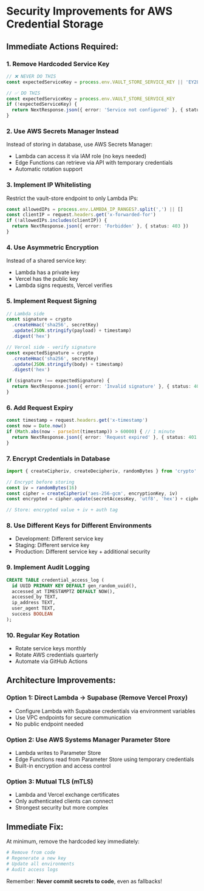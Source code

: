 # Security Improvements for AWS Credential Storage

## Immediate Actions Required:

### 1. Remove Hardcoded Service Key
```typescript
// ❌ NEVER DO THIS
const expectedServiceKey = process.env.VAULT_STORE_SERVICE_KEY || 'EY2LySQVi9ZOHzvKmkkMCR6sGCdc25G3KIO0oVzBbYM'

// ✅ DO THIS
const expectedServiceKey = process.env.VAULT_STORE_SERVICE_KEY
if (!expectedServiceKey) {
  return NextResponse.json({ error: 'Service not configured' }, { status: 503 })
}
```

### 2. Use AWS Secrets Manager Instead
Instead of storing in database, use AWS Secrets Manager:
- Lambda can access it via IAM role (no keys needed)
- Edge Functions can retrieve via API with temporary credentials
- Automatic rotation support

### 3. Implement IP Whitelisting
Restrict the vault-store endpoint to only Lambda IPs:
```typescript
const allowedIPs = process.env.LAMBDA_IP_RANGES?.split(',') || []
const clientIP = request.headers.get('x-forwarded-for')
if (!allowedIPs.includes(clientIP)) {
  return NextResponse.json({ error: 'Forbidden' }, { status: 403 })
}
```

### 4. Use Asymmetric Encryption
Instead of a shared service key:
- Lambda has a private key
- Vercel has the public key
- Lambda signs requests, Vercel verifies

### 5. Implement Request Signing
```typescript
// Lambda side
const signature = crypto
  .createHmac('sha256', secretKey)
  .update(JSON.stringify(payload) + timestamp)
  .digest('hex')

// Vercel side - verify signature
const expectedSignature = crypto
  .createHmac('sha256', secretKey)
  .update(JSON.stringify(body) + timestamp)
  .digest('hex')

if (signature !== expectedSignature) {
  return NextResponse.json({ error: 'Invalid signature' }, { status: 401 })
}
```

### 6. Add Request Expiry
```typescript
const timestamp = request.headers.get('x-timestamp')
const now = Date.now()
if (Math.abs(now - parseInt(timestamp)) > 60000) { // 1 minute
  return NextResponse.json({ error: 'Request expired' }, { status: 401 })
}
```

### 7. Encrypt Credentials in Database
```typescript
import { createCipheriv, createDecipheriv, randomBytes } from 'crypto'

// Encrypt before storing
const iv = randomBytes(16)
const cipher = createCipheriv('aes-256-gcm', encryptionKey, iv)
const encrypted = cipher.update(secretAccessKey, 'utf8', 'hex') + cipher.final('hex')

// Store: encrypted value + iv + auth tag
```

### 8. Use Different Keys for Different Environments
- Development: Different service key
- Staging: Different service key  
- Production: Different service key + additional security

### 9. Implement Audit Logging
```sql
CREATE TABLE credential_access_log (
  id UUID PRIMARY KEY DEFAULT gen_random_uuid(),
  accessed_at TIMESTAMPTZ DEFAULT NOW(),
  accessed_by TEXT,
  ip_address TEXT,
  user_agent TEXT,
  success BOOLEAN
);
```

### 10. Regular Key Rotation
- Rotate service keys monthly
- Rotate AWS credentials quarterly
- Automate via GitHub Actions

## Architecture Improvements:

### Option 1: Direct Lambda → Supabase (Remove Vercel Proxy)
- Configure Lambda with Supabase credentials via environment variables
- Use VPC endpoints for secure communication
- No public endpoint needed

### Option 2: Use AWS Systems Manager Parameter Store
- Lambda writes to Parameter Store
- Edge Functions read from Parameter Store using temporary credentials
- Built-in encryption and access control

### Option 3: Mutual TLS (mTLS)
- Lambda and Vercel exchange certificates
- Only authenticated clients can connect
- Strongest security but more complex

## Immediate Fix:

At minimum, remove the hardcoded key immediately:

```bash
# Remove from code
# Regenerate a new key
# Update all environments
# Audit access logs
```

Remember: **Never commit secrets to code**, even as fallbacks!